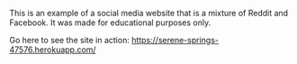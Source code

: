 This is an example of a social media website that is a mixture of Reddit and Facebook. It was made for educational purposes only.

Go here to see the site in action:
https://serene-springs-47576.herokuapp.com/